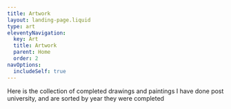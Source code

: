 ```yaml
---
title: Artwork
layout: landing-page.liquid
type: art
eleventyNavigation:
  key: Art
  title: Artwork
  parent: Home
  order: 2
navOptions:
  includeSelf: true
---
```


Here is the collection of completed drawings and paintings I have done post university, and are sorted by year they were completed

